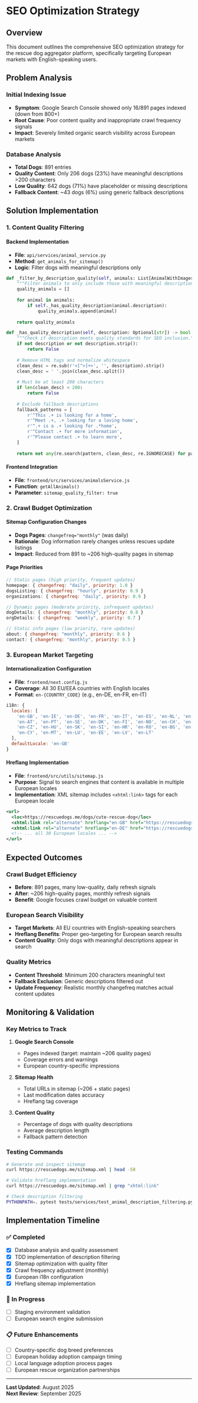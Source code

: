 # SEO Optimization Strategy

## Overview

This document outlines the comprehensive SEO optimization strategy for the rescue dog aggregator platform, specifically targeting European markets with English-speaking users.

## Problem Analysis

### Initial Indexing Issue
- **Symptom**: Google Search Console showed only 16/891 pages indexed (down from 800+)
- **Root Cause**: Poor content quality and inappropriate crawl frequency signals
- **Impact**: Severely limited organic search visibility across European markets

### Database Analysis
- **Total Dogs**: 891 entries
- **Quality Content**: Only 206 dogs (23%) have meaningful descriptions >200 characters
- **Low Quality**: 642 dogs (71%) have placeholder or missing descriptions
- **Fallback Content**: ~43 dogs (6%) using generic fallback descriptions

## Solution Implementation

### 1. Content Quality Filtering

#### Backend Implementation
- **File**: `api/services/animal_service.py`
- **Method**: `get_animals_for_sitemap()`
- **Logic**: Filter dogs with meaningful descriptions only

```python
def _filter_by_description_quality(self, animals: List[AnimalWithImages]) -> List[AnimalWithImages]:
    """Filter animals to only include those with meaningful descriptions for SEO."""
    quality_animals = []
    
    for animal in animals:
        if self._has_quality_description(animal.description):
            quality_animals.append(animal)
    
    return quality_animals

def _has_quality_description(self, description: Optional[str]) -> bool:
    """Check if description meets quality standards for SEO inclusion."""
    if not description or not description.strip():
        return False
    
    # Remove HTML tags and normalize whitespace
    clean_desc = re.sub(r'<[^>]+>', '', description).strip()
    clean_desc = ' '.join(clean_desc.split())
    
    # Must be at least 200 characters
    if len(clean_desc) < 200:
        return False
    
    # Exclude fallback descriptions
    fallback_patterns = [
        r'^This .+ is looking for a home',
        r'^Meet .+, .+ looking for a loving home',
        r'^.+ is a .+ looking for .*home',
        r'^Contact .+ for more information',
        r'^Please contact .+ to learn more',
    ]
    
    return not any(re.search(pattern, clean_desc, re.IGNORECASE) for pattern in fallback_patterns)
```

#### Frontend Integration
- **File**: `frontend/src/services/animalsService.js`
- **Function**: `getAllAnimals()`
- **Parameter**: `sitemap_quality_filter: true`

### 2. Crawl Budget Optimization

#### Sitemap Configuration Changes
- **Dogs Pages**: `changefreq="monthly"` (was daily)
- **Rationale**: Dog information rarely changes unless rescues update listings
- **Impact**: Reduced from 891 to ~206 high-quality pages in sitemap

#### Page Priorities
```javascript
// Static pages (high priority, frequent updates)
homepage: { changefreq: "daily", priority: 1.0 }
dogsListing: { changefreq: "hourly", priority: 0.9 }
organizations: { changefreq: "daily", priority: 0.9 }

// Dynamic pages (moderate priority, infrequent updates) 
dogDetails: { changefreq: "monthly", priority: 0.8 }
orgDetails: { changefreq: "weekly", priority: 0.7 }

// Static info pages (low priority, rare updates)
about: { changefreq: "monthly", priority: 0.6 }
contact: { changefreq: "monthly", priority: 0.5 }
```

### 3. European Market Targeting

#### Internationalization Configuration
- **File**: `frontend/next.config.js`
- **Coverage**: All 30 EU/EEA countries with English locales
- **Format**: `en-{COUNTRY_CODE}` (e.g., en-DE, en-FR, en-IT)

```javascript
i18n: {
  locales: [
    'en-GB', 'en-IE', 'en-DE', 'en-FR', 'en-IT', 'en-ES', 'en-NL', 'en-BE',
    'en-AT', 'en-PT', 'en-SE', 'en-DK', 'en-FI', 'en-NO', 'en-CH', 'en-PL',
    'en-CZ', 'en-HU', 'en-SK', 'en-SI', 'en-HR', 'en-RO', 'en-BG', 'en-GR',
    'en-CY', 'en-MT', 'en-LU', 'en-EE', 'en-LV', 'en-LT'
  ],
  defaultLocale: 'en-GB'
}
```

#### Hreflang Implementation  
- **File**: `frontend/src/utils/sitemap.js`
- **Purpose**: Signal to search engines that content is available in multiple European locales
- **Implementation**: XML sitemap includes `<xhtml:link>` tags for each European locale

```xml
<url>
  <loc>https://rescuedogs.me/dogs/cute-rescue-dog</loc>
  <xhtml:link rel="alternate" hreflang="en-GB" href="https://rescuedogs.me/en-GB/dogs/cute-rescue-dog" />
  <xhtml:link rel="alternate" hreflang="en-DE" href="https://rescuedogs.me/en-DE/dogs/cute-rescue-dog" />
  <!-- ... all 30 European locales ... -->
</url>
```

## Expected Outcomes

### Crawl Budget Efficiency
- **Before**: 891 pages, many low-quality, daily refresh signals
- **After**: ~206 high-quality pages, monthly refresh signals  
- **Benefit**: Google focuses crawl budget on valuable content

### European Search Visibility
- **Target Markets**: All EU countries with English-speaking searchers
- **Hreflang Benefits**: Proper geo-targeting for European search results
- **Content Quality**: Only dogs with meaningful descriptions appear in search

### Quality Metrics
- **Content Threshold**: Minimum 200 characters meaningful text
- **Fallback Exclusion**: Generic descriptions filtered out
- **Update Frequency**: Realistic monthly changefreq matches actual content updates

## Monitoring & Validation

### Key Metrics to Track
1. **Google Search Console**
   - Pages indexed (target: maintain ~206 quality pages)
   - Coverage errors and warnings
   - European country-specific impressions

2. **Sitemap Health**
   - Total URLs in sitemap (~206 + static pages)
   - Last modification dates accuracy
   - Hreflang tag coverage

3. **Content Quality**
   - Percentage of dogs with quality descriptions
   - Average description length
   - Fallback pattern detection

### Testing Commands
```bash
# Generate and inspect sitemap
curl https://rescuedogs.me/sitemap.xml | head -50

# Validate hreflang implementation
curl https://rescuedogs.me/sitemap.xml | grep "xhtml:link"

# Check description filtering
PYTHONPATH=. pytest tests/services/test_animal_description_filtering.py -v
```

## Implementation Timeline

### ✅ Completed
- [x] Database analysis and quality assessment
- [x] TDD implementation of description filtering
- [x] Sitemap optimization with quality filter
- [x] Crawl frequency adjustment (monthly)
- [x] European i18n configuration
- [x] Hreflang sitemap implementation

### 🔄 In Progress  
- [ ] Staging environment validation
- [ ] European search engine submission

### 📋 Future Enhancements
- [ ] Country-specific dog breed preferences
- [ ] European holiday adoption campaign timing
- [ ] Local language adoption process pages
- [ ] European rescue organization partnerships

---

**Last Updated**: August 2025  
**Next Review**: September 2025